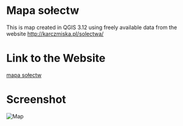 # Mapa sołectw

This is map created in QGIS 3.12 using freely available data from  the website http://karczmiska.pl/solectwa/

# Link to the Website

[mapa sołectw](https://darekrepos.github.io/mapasolectw/)

# Screenshot

![Map](https://raw.githubusercontent.com/DarekRepos/mapasolectw/main/images/mapasolectw.png)
